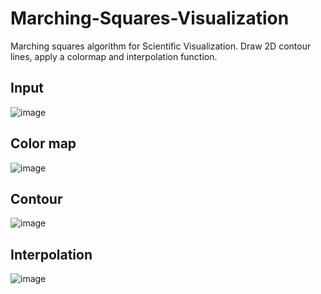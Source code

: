 # Marching-Squares-Visualization
Marching squares algorithm for Scientific Visualization. Draw 2D contour lines, apply a colormap and interpolation function.

## Input
![image](https://user-images.githubusercontent.com/36880623/172722674-3da4b296-22d8-4a0a-bc31-44aa78b11df6.png)

## Color map
![image](https://user-images.githubusercontent.com/36880623/172722415-2dcdf312-275f-45eb-9aa6-3707e7d0ef07.png)

## Contour
![image](https://user-images.githubusercontent.com/36880623/172722430-20ab465d-6af9-4eaf-b919-59da60e536c2.png)

## Interpolation
![image](https://user-images.githubusercontent.com/36880623/172722449-e6e84b9a-c617-4ec4-8d34-b60864d3eda0.png)
